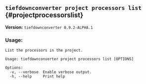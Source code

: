 ## `tiefdownconverter project processors list` {#projectprocessorslist}

**Version:** `tiefdownconverter 0.9.2-ALPHA.1`

### Usage:
```
List the processors in the project.

Usage: tiefdownconverter project processors list [OPTIONS]

Options:
  -v, --verbose  Enable verbose output.
  -h, --help     Print help
```

